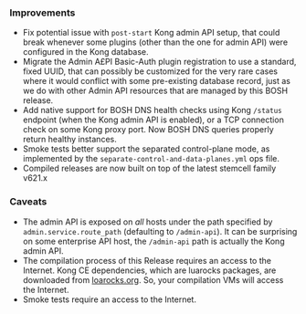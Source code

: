 ### Improvements

- Fix potential issue with `post-start` Kong admin API setup, that could break whenever some plugins (other than the one for admin API) were configured in the Kong database.
- Migrate the Admin A£PI Basic-Auth plugin registration to use a standard, fixed UUID, that can possibly be customized for the very rare cases where it would conflict with some pre-existing database record, just as we do with other Admin API resources that are managed by this BOSH release.
- Add native support for BOSH DNS health checks using Kong `/status` endpoint (when the Kong admin API is enabled), or a TCP connection check on some Kong proxy port. Now BOSH DNS queries properly return healthy instances.
- Smoke tests better support the separated control-plane mode, as implemented by the `separate-control-and-data-planes.yml` ops file.
- Compiled releases are now built on top of the latest stemcell family v621.x


### Caveats

- The admin API is exposed on _all_ hosts under the path specified by `admin.service.route_path` (defaulting to `/admin-api`). It can be surprising on some enterprise API host, the `/admin-api` path is actually the Kong admin API.
- The compilation process of this Release requires an access to the Internet. Kong CE dependencies, which are luarocks packages, are downloaded from [loarocks.org](https://luarocks.org). So, your compilation VMs will access the Internet.
- Smoke tests require an access to the Internet.
